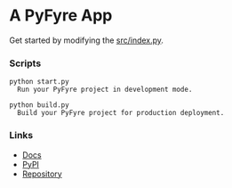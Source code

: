 # A PyFyre App
Get started by modifying the [src/index.py](src/index.py).

### Scripts
```
python start.py
  Run your PyFyre project in development mode.

python build.py
  Build your PyFyre project for production deployment.
```

### Links
- [Docs](https://pyfyre.netlify.app/)
- [PyPI](https://pypi.org/project/pyfyre/)
- [Repository](https://github.com/pyfyre/pyfyre)
